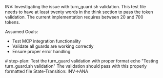 <think>
INV: Investigating the issue with turn_guard.sh validation. This test file needs to have at least twenty words in the think section to pass the token validation. The current implementation requires between 20 and 700 tokens.

Assumed Goals:
- Test MCP integration functionality
- Validate all guards are working correctly
- Ensure proper error handling
</think>

<act>
# step-plan: Test the turn_guard validation with proper format
echo "Testing turn_guard.sh validation"
</act>

<verify>
The validation should pass with this properly formatted file
</verify>

<next>
State-Transition: INV→ANA
</next>